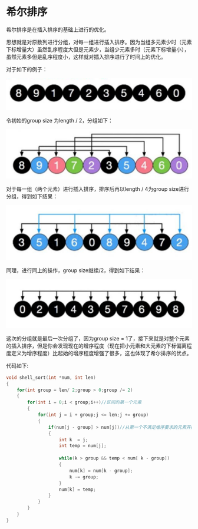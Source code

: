 # 希尔排序

希尔排序是在插入排序的基础上进行的优化。

思想就是对原数列进行分组，对每一组进行插入排序。因为当组多元素少时（元素下标增量大）虽然乱序程度大但是元素少，当组少元素多时（元素下标增量小），虽然元素多但是乱序程度小，这样就对插入排序进行了时间上的优化。

对于如下的例子：

![](https://raw.githubusercontent.com/hhy-huang/Image/main/1.png)

令初始的group size 为length / 2，分组如下：

![](https://raw.githubusercontent.com/hhy-huang/Image/main/2.png)

对于每一组（两个元素）进行插入排序，排序后再以length / 4为group size进行分组，得到如下结果：

![](https://raw.githubusercontent.com/hhy-huang/Image/main/3.png)

同理，进行同上的操作，group size继续/2，得到如下结果：

![](https://raw.githubusercontent.com/hhy-huang/Image/main/4.png)

这次的分组就是最后一次分组了，因为group size = 1了，接下来就是对整个元素的插入排序，但是你会发现现在的增序程度（现在把小元素和大元素的下标偏离程度定义为增序程度）比起始的增序程度增强了很多，这也体现了希尔排序的优点。

代码如下:

```cpp
void shell_sort(int *num, int len)
{
    for(int group = len/ 2;group > 0;group /= 2)
    {
        for(int i = 0;i < group;i++)//区间的第一个元素
        {
            for(int j = i + group;j <= len;j += group)
            {
                if(num[j - group] > num[j])//从第一个不满足增序要求的元素开始进行插入排序
                {
                    int k  = j;
                    int temp = num[j];

                    while(k > group && temp < num[ k - group])
                    {
                        num[k] = num[k - group];
                        k -= group;
                    }
                    num[k] = temp;
                }
            }
        }
    }
}
```
